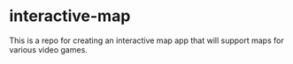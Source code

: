 # interactive-map

This is a repo for creating an interactive map app that will support maps for various video games.  
